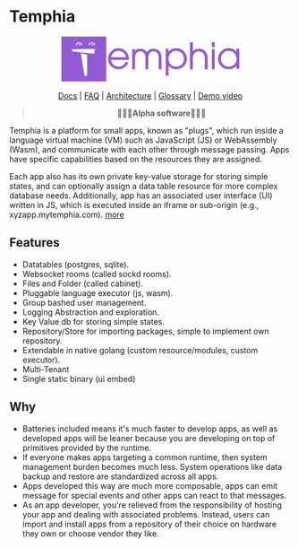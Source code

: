 # Temphia

<div align="center">
    <img src="contrib/temphia.png" >
    
[Docs](./docs/readme.md) |
[FAQ](./docs/faq.md) |
[Architecture](./docs/arch.md) |
[Glossary](./docs/glossary.md) |
[Demo video](https://youtu.be/NGPT5krw1RI)
    

> **🚨🚨🚨Alpha software🚨🚨🚨**
</div>

Temphia is a platform for small apps, known as "plugs", which run inside a language virtual machine (VM) such as JavaScript (JS) or WebAssembly (Wasm), and communicate with each other through message passing. Apps have specific capabilities based on the resources they are assigned.

Each app also has its own private key-value storage for storing simple states, and can optionally assign a data table resource for more complex database needs. 
Additionally, app has an associated user interface (UI) written in JS, which is executed inside an iframe or sub-origin (e.g., xyzapp.mytemphia.com). [more](./docs/arch.md)


## Features
- Datatables (postgres, sqlite).
- Websocket rooms (called sockd rooms).
- Files and Folder (called cabinet).
- Pluggable language executor (js, wasm).
- Group bashed user management.
- Logging Abstraction and exploration.
- Key Value db for storing simple states.
- Repository/Store for importing packages, simple to implement own repository.
- Extendable in native golang (custom resource/modules, custom executor).
- Multi-Tenant
- Single static binary (ui embed)

## Why
- Batteries included means it's much faster to develop apps, as well as developed apps will be leaner because you are developing on top of primitives provided by the runtime.
- If everyone makes apps targeting a common runtime, then system management burden becomes much less. System operations like data backup and restore are standardized across all apps.
- Apps developed this way are much more composable, apps can emit message for special events and other apps can react to that messages.
- As an app developer, you're relieved from the responsibility of hosting your app and dealing with associated problems. Instead, users can import and install apps from a repository of their choice on hardware they own or choose vendor they like.